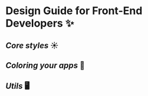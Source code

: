 # __Design Guide for Front-End Developers__ ✨

## ___Core styles___ ☀️


## ___Coloring your apps___ 🌈


## ___Utils___ 🖥
